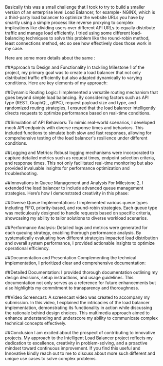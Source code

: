 Basically this was a small challenge that I took to try to build a smaller version of an enterprise level Load Balancer, for example- NGINX, which is a third-party load balancer to optimize the website URLs you have by smartly using a simple process like reverse proxying to complex implications like dividing users over different API URLs to equally distribute traffic and manage load efficiently.
I tried using some different load-balancing techniques to solve this problem like the round-robin method, least connections method, etc so see how effectively does those work in my case.

Here are some more details about the same :

##Approach to Design and Functionality
In tackling Milestone 1 of the project, my primary goal was to create a load balancer that not only distributed traffic efficiently but also adapted dynamically to varying conditions. Here are key elements of my approach:

##Dynamic Routing Logic: I implemented a versatile routing mechanism that goes beyond simple load balancing. By considering factors such as API type (REST, GraphQL, gRPC), request payload size and type, and randomized routing strategies, I ensured that the load balancer intelligently directs requests to optimize performance based on real-time conditions.

##Simulation of API Behaviors: To mimic real-world scenarios, I developed mock API endpoints with diverse response times and behaviors. This included functions to simulate both slow and fast responses, allowing for comprehensive testing of the load balancer's resilience under different conditions.

##Logging and Metrics: Robust logging mechanisms were incorporated to capture detailed metrics such as request times, endpoint selection criteria, and response times. This not only facilitated real-time monitoring but also provided invaluable insights for performance optimization and troubleshooting.

##Innovations in Queue Management and Analysis
For Milestone 2, I extended the load balancer to include advanced queue management strategies. Here’s how I demonstrated creativity in this phase:

##Diverse Queue Implementations: I implemented various queue types including FIFO, priority-based, and round-robin strategies. Each queue type was meticulously designed to handle requests based on specific criteria, showcasing my ability to tailor solutions to diverse workload scenarios.

##Performance Analysis: Detailed logs and metrics were generated for each queuing strategy, enabling thorough performance analysis. By systematically evaluating how different strategies impacted load distribution and overall system performance, I provided actionable insights to optimize operational efficiency.

##Documentation and Presentation
Complementing the technical implementation, I prioritized clear and comprehensive documentation:

##Detailed Documentation: I provided thorough documentation outlining my design decisions, setup instructions, and usage guidelines. This documentation not only serves as a reference for future enhancements but also highlights my commitment to transparency and thoroughness.

##Video Screencast: A screencast video was created to accompany my submission. In this video, I explained the intricacies of the load balancer implementation, demonstrating its functionality in action while discussing the rationale behind design choices. This multimedia approach aimed to enhance understanding and underscore my ability to communicate complex technical concepts effectively.

##Conclusion
I am excited about the prospect of contributing to innovative projects. My approach to the Intelligent Load Balancer project reflects my dedication to excellence, creativity in problem-solving, and a proactive mindset toward continuous improvement. If you find this useful and Innovative kindly reach out to me to discuss about more such different and unique use cases to solve complex problems.

